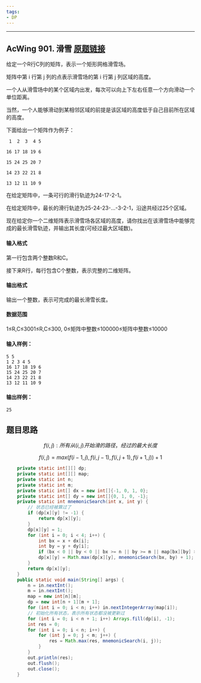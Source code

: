 ```yaml
---
tags:
- DP
---
```

---

## AcWing 901. 滑雪   [原题链接](https://www.acwing.com/problem/content/903/)

给定一个R行C列的矩阵，表示一个矩形网格滑雪场。

矩阵中第 i 行第 j 列的点表示滑雪场的第 i 行第 j 列区域的高度。

一个人从滑雪场中的某个区域内出发，每次可以向上下左右任意一个方向滑动一个单位距离。

当然，一个人能够滑动到某相邻区域的前提是该区域的高度低于自己目前所在区域的高度。

下面给出一个矩阵作为例子：

```
 1  2  3  4 5

16 17 18 19 6

15 24 25 20 7

14 23 22 21 8

13 12 11 10 9
```

在给定矩阵中，一条可行的滑行轨迹为24-17-2-1。

在给定矩阵中，最长的滑行轨迹为25-24-23-…-3-2-1，沿途共经过25个区域。

现在给定你一个二维矩阵表示滑雪场各区域的高度，请你找出在该滑雪场中能够完成的最长滑雪轨迹，并输出其长度(可经过最大区域数)。

#### 输入格式

第一行包含两个整数R和C。

接下来R行，每行包含C个整数，表示完整的二维矩阵。

#### 输出格式

输出一个整数，表示可完成的最长滑雪长度。

#### 数据范围

1≤R,C≤3001≤R,C≤300,
0≤矩阵中整数≤100000≤矩阵中整数≤10000

#### 输入样例：

```
5 5
1 2 3 4 5
16 17 18 19 6
15 24 25 20 7
14 23 22 21 8
13 12 11 10 9
```

#### 输出样例：

```
25
```

## 题目思路

$$
f(i,j):所有从(i,j)开始滑的路径，经过的最大长度
$$

$$
f(i,j)=max(f(i-1,j),f(i,j-1),f(i,j+1),f(i+1,j))+1
$$

```java
    private static int[][] dp;
    private static int[][] map;
    private static int n;
    private static int m;
    private static int[] dx = new int[]{-1, 0, 1, 0};
    private static int[] dy = new int[]{0, 1, 0, -1};
    private static int mnemonicSearch(int x, int y) {
        // 状态已经被算过了
        if (dp[x][y] != -1) {
            return dp[x][y];
        }
        dp[x][y] = 1;
        for (int i = 0; i < 4; i++) {
            int bx = x + dx[i];
            int by = y + dy[i];
            if (bx < 0 || by < 0 || bx >= n || by >= m || map[bx][by] >= map[x][y]) continue;
            dp[x][y] = Math.max(dp[x][y], mnemonicSearch(bx, by) + 1);
        }
        return dp[x][y];
    }
    public static void main(String[] args) {
        n = in.nextInt();
        m = in.nextInt();
        map = new int[n][m];
        dp = new int[n + 1][m + 1];
        for (int i = 0; i < n; i++) in.nextIntegerArray(map[i]);
        // 初始化所有状态，表示所有状态都没被更新过
        for (int i = 0; i < n + 1; i++) Arrays.fill(dp[i], -1);
        int res = 0;
        for (int i = 0; i < n; i++) {
            for (int j = 0; j < m; j++) {
                res = Math.max(res, mnemonicSearch(i, j));
            }
        }
        out.println(res);
        out.flush();
        out.close();
    }
```

